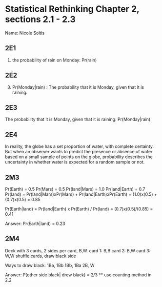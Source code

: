 # Statistical Rethinking Chapter 2, sections 2.1 - 2.3

Name: Nicole Soltis

## 2E1
1. the probability of rain on Monday: Pr(rain)
## 2E2
3. Pr(Monday|rain) : The probability that it is Monday, given that it is raining.
## 2E3
The probability that it is Monday, given that it is raining:
Pr(Monday|rain)
## 2E4
In reality, the globe has a set proportion of water, with complete certainty. But when an observer wants to predict the presence or absence of water based on a small sample of points on the globe, probability describes the uncertainty in whether water is expected for a random sample or not.

## 2M3
Pr(Earth) = 0.5
Pr(Mars) = 0.5
Pr(land|Mars) = 1.0
Pr(land|Earth) = 0.7
Pr(land) = Pr(land|Mars)xPr(Mars) + Pr(land|Earth)xPr(Earth) = (1.0)x(0.5) + (0.7)x(0.5) = 0.85

Pr(Earth|land) = Pr(land|Earth) x Pr(Earth) / Pr(land) = (0.7)x(0.5)/(0.85) = 0.41


Answer: Pr(Earth|land) = 0.23
## 2M4
Deck with 3 cards, 2 sides per card, B,W.
card 1: B,B
card 2: B,W
card 3: W,W
shuffle cards, draw black side

Ways to draw black:
1Ba, 1Bb
1Bb, 1Ba
2B, W

Answer: P(other side black| drew black) = 2/3
** use counting method in 2.2
